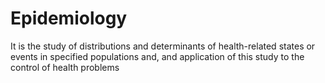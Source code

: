 # Epidemiology

It is the study of distributions and determinants of health-related states or events in specified populations and, and application of this study to the control of health problems
